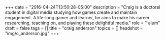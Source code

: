 +++
date = "2016-04-24T13:50:28-05:00"
description = "Craig is a doctoral student in digital media studying how games create and maintain engagement. A life-long gamer and learner, he aims to make his career researching, teaching on, and playing these delightful media."
role = " alum"
draft = false
tags = []
title = "craig anderson"
topics = []
headshot = "img/c_anderson.jpg"
+++
